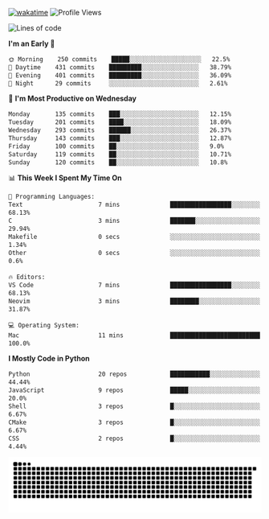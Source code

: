 [![wakatime](https://wakatime.com/badge/user/b920b284-3cde-4cd4-b72e-f7f22d050b16.svg)](https://wakatime.com/@b920b284-3cde-4cd4-b72e-f7f22d050b16)
![Profile Views](http://img.shields.io/badge/Profile%20Views-4586-blue)
<!--START_SECTION:waka-->
![Lines of code](https://img.shields.io/badge/From%20Hello%20World%20I%27ve%20Written--774%20Thousand%20lines%20of%20code-blue)

**I'm an Early 🐤** 

```text
🌞 Morning    250 commits    █████░░░░░░░░░░░░░░░░░░░░   22.5% 
🌆 Daytime    431 commits    █████████░░░░░░░░░░░░░░░░   38.79% 
🌃 Evening    401 commits    █████████░░░░░░░░░░░░░░░░   36.09% 
🌙 Night      29 commits     ░░░░░░░░░░░░░░░░░░░░░░░░░   2.61%

```
📅 **I'm Most Productive on Wednesday** 

```text
Monday       135 commits    ███░░░░░░░░░░░░░░░░░░░░░░   12.15% 
Tuesday      201 commits    ████░░░░░░░░░░░░░░░░░░░░░   18.09% 
Wednesday    293 commits    ██████░░░░░░░░░░░░░░░░░░░   26.37% 
Thursday     143 commits    ███░░░░░░░░░░░░░░░░░░░░░░   12.87% 
Friday       100 commits    ██░░░░░░░░░░░░░░░░░░░░░░░   9.0% 
Saturday     119 commits    ██░░░░░░░░░░░░░░░░░░░░░░░   10.71% 
Sunday       120 commits    ██░░░░░░░░░░░░░░░░░░░░░░░   10.8%

```


📊 **This Week I Spent My Time On** 

```text
💬 Programming Languages: 
Text                     7 mins              █████████████████░░░░░░░░   68.13% 
C                        3 mins              ███████░░░░░░░░░░░░░░░░░░   29.94% 
Makefile                 0 secs              ░░░░░░░░░░░░░░░░░░░░░░░░░   1.34% 
Other                    0 secs              ░░░░░░░░░░░░░░░░░░░░░░░░░   0.6%

🔥 Editors: 
VS Code                  7 mins              █████████████████░░░░░░░░   68.13% 
Neovim                   3 mins              ████████░░░░░░░░░░░░░░░░░   31.87%

💻 Operating System: 
Mac                      11 mins             █████████████████████████   100.0%

```

**I Mostly Code in Python** 

```text
Python                   20 repos            ███████████░░░░░░░░░░░░░░   44.44% 
JavaScript               9 repos             █████░░░░░░░░░░░░░░░░░░░░   20.0% 
Shell                    3 repos             █░░░░░░░░░░░░░░░░░░░░░░░░   6.67% 
CMake                    3 repos             █░░░░░░░░░░░░░░░░░░░░░░░░   6.67% 
CSS                      2 repos             █░░░░░░░░░░░░░░░░░░░░░░░░   4.44%

```



<!--END_SECTION:waka-->
![Snake animation](https://raw.githubusercontent.com/timmypidashev/timmypidashev/main/commits.svg)
